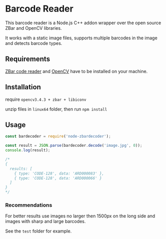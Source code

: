 # Barcode Reader

This barcode reader is a Node.js C++ addon wrapper over the open source ZBar and OpenCV libraries.

It works with a static image files, supports multiple barcodes in the image and detects barcode types.

## Requirements

[ZBar code reader](http://zbar.sourceforge.net) and [OpenCV](https://opencv.org) have to be installed on your machine.

## Installation

require `opencv3.4.3 + zbar + libiconv`

unzip files in `linux64` folder, then run `npm install`

<!-- For linux users:

        apt-get install libzbar0 libzbar-dev
        apt-get install python3-opencv libopencv-dev
    or
        yum install zbar zbar-devel
        yum install opencv opencv-devel

After this install Barcode Reader

        npm i node-zbardecoder -->

## Usage

```js
const bardecoder = require('node-zbardecoder');

const result = JSON.parse(bardecoder.decode('image.jpg', 0));
console.log(result);

/*
{
  results: [
    { type: 'CODE-128', data: 'ARD000083' },
    { type: 'CODE-128', data: 'ARD000066' }
  ]
} 
*/
```

### Recommendations

For better results use images no larger then 1500px on the long side and images with sharp and large barcodes.

See the `test` folder for example.
